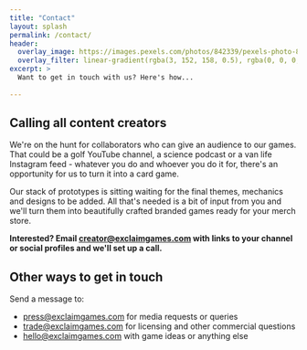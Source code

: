 ```yaml
---
title: "Contact"
layout: splash
permalink: /contact/
header:
  overlay_image: https://images.pexels.com/photos/842339/pexels-photo-842339.jpeg
  overlay_filter: linear-gradient(rgba(3, 152, 158, 0.5), rgba(0, 0, 0, 0.5))
excerpt: >
  Want to get in touch with us? Here's how...
  
---
```


## Calling all content creators

We're on the hunt for collaborators who can give an audience to our games. That could be a golf YouTube channel, a science podcast or a van life Instagram feed - whatever you do and whoever you do it for, there's an opportunity for us to turn it into a card game.

Our stack of prototypes is sitting waiting for the final themes, mechanics and designs to be added. All that's needed is a bit of input from you and we'll turn them into beautifully crafted branded games ready for your merch store.

**Interested? Email [creator@exclaimgames.com](mailto:creator@exclaimgames.com) with links to your channel or social profiles and we'll set up a call.**

## Other ways to get in touch

Send a message to:

- [press@exclaimgames.com](mailto:press@exclaimgames.com) for media requests or queries
- [trade@exclaimgames.com](mailto:trade@exclaimgames.com) for licensing and other commercial questions
- [hello@exclaimgames.com](mailto:hello@exclaimgames.com) with game ideas or anything else
